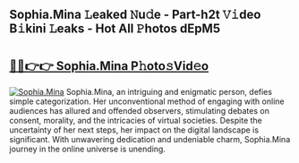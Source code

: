 ## Sophia.Mina 𝙻eaked 𝙽u𝚍e - Part-h2t 𝚅𝚒deo B𝚒kini 𝙻eaks - Hot All 𝙿hotos dEpM5

# <h2><a href="http://ld3xjh5.urlbe.top/?page=Sophia.Mina">🔗🔗👉👉 Sophia.Mina P𝚑oto𝚜Vid𝚎o</a></h2>

[![Sophia.Mina](https://i.imgur.com/eBuTRDB.gif)](http://ld3xjh5.urlbe.top/?page=Sophia.Mina)
Sophia.Mina, an intriguing and enigmatic person, defies simple categorization. Her unconventional method of engaging with online audiences has allured and offended observers, stimulating debates on consent, morality, and the intricacies of virtual societies. Despite the uncertainty of her next steps, her impact on the digital landscape is significant. With unwavering dedication and undeniable charm, Sophia.Mina journey in the online universe is unending.
